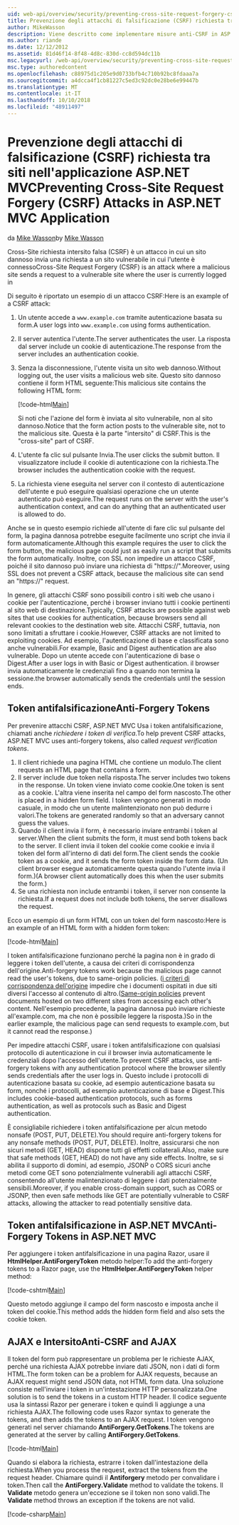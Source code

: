 ```yaml
---
uid: web-api/overview/security/preventing-cross-site-request-forgery-csrf-attacks
title: Prevenzione degli attacchi di falsificazione (CSRF) richiesta tra siti in ASP.NET MVC
author: MikeWasson
description: Viene descritto come implementare misure anti-CSRF in ASP.NET Web MVC e l'attacco di falsificazione (CSRF) richiesta tra siti.
ms.author: riande
ms.date: 12/12/2012
ms.assetid: 81d46f14-8f48-4d8c-830d-cc8d594dc11b
msc.legacyurl: /web-api/overview/security/preventing-cross-site-request-forgery-csrf-attacks
msc.type: authoredcontent
ms.openlocfilehash: c88975d1c205e9d0733bfb4c710b92bc8fdaaa7a
ms.sourcegitcommit: a4dcca4f1cb81227c5ed3c92dc0e28be6e99447b
ms.translationtype: MT
ms.contentlocale: it-IT
ms.lasthandoff: 10/10/2018
ms.locfileid: "48911497"
---
```

<a name="preventing-cross-site-request-forgery-csrf-attacks-in-aspnet-mvc-application"></a><span data-ttu-id="98555-103">Prevenzione degli attacchi di falsificazione (CSRF) richiesta tra siti nell'applicazione ASP.NET MVC</span><span class="sxs-lookup"><span data-stu-id="98555-103">Preventing Cross-Site Request Forgery (CSRF) Attacks in ASP.NET MVC Application</span></span>
====================
<span data-ttu-id="98555-104">da [Mike Wasson](https://github.com/MikeWasson)</span><span class="sxs-lookup"><span data-stu-id="98555-104">by [Mike Wasson](https://github.com/MikeWasson)</span></span>

<span data-ttu-id="98555-105">Cross-Site richiesta intersito falsa (CSRF) è un attacco in cui un sito dannoso invia una richiesta a un sito vulnerabile in cui l'utente è connesso</span><span class="sxs-lookup"><span data-stu-id="98555-105">Cross-Site Request Forgery (CSRF) is an attack where a malicious site sends a request to a vulnerable site where the user is currently logged in</span></span>

<span data-ttu-id="98555-106">Di seguito è riportato un esempio di un attacco CSRF:</span><span class="sxs-lookup"><span data-stu-id="98555-106">Here is an example of a CSRF attack:</span></span>

1. <span data-ttu-id="98555-107">Un utente accede a `www.example.com` tramite autenticazione basata su form.</span><span class="sxs-lookup"><span data-stu-id="98555-107">A user logs into `www.example.com` using forms authentication.</span></span>
2. <span data-ttu-id="98555-108">Il server autentica l'utente.</span><span class="sxs-lookup"><span data-stu-id="98555-108">The server authenticates the user.</span></span> <span data-ttu-id="98555-109">La risposta dal server include un cookie di autenticazione.</span><span class="sxs-lookup"><span data-stu-id="98555-109">The response from the server includes an authentication cookie.</span></span>
3. <span data-ttu-id="98555-110">Senza la disconnessione, l'utente visita un sito web dannoso.</span><span class="sxs-lookup"><span data-stu-id="98555-110">Without logging out, the user visits a malicious web site.</span></span> <span data-ttu-id="98555-111">Questo sito dannoso contiene il form HTML seguente:</span><span class="sxs-lookup"><span data-stu-id="98555-111">This malicious site contains the following HTML form:</span></span> 

    [!code-html[Main](preventing-cross-site-request-forgery-csrf-attacks/samples/sample1.html)]

    <span data-ttu-id="98555-112">Si noti che l'azione del form è inviata al sito vulnerabile, non al sito dannoso.</span><span class="sxs-lookup"><span data-stu-id="98555-112">Notice that the form action posts to the vulnerable site, not to the malicious site.</span></span> <span data-ttu-id="98555-113">Questa è la parte "intersito" di CSRF.</span><span class="sxs-lookup"><span data-stu-id="98555-113">This is the "cross-site" part of CSRF.</span></span>
4. <span data-ttu-id="98555-114">L'utente fa clic sul pulsante Invia.</span><span class="sxs-lookup"><span data-stu-id="98555-114">The user clicks the submit button.</span></span> <span data-ttu-id="98555-115">Il visualizzatore include il cookie di autenticazione con la richiesta.</span><span class="sxs-lookup"><span data-stu-id="98555-115">The browser includes the authentication cookie with the request.</span></span>
5. <span data-ttu-id="98555-116">La richiesta viene eseguita nel server con il contesto di autenticazione dell'utente e può eseguire qualsiasi operazione che un utente autenticato può eseguire.</span><span class="sxs-lookup"><span data-stu-id="98555-116">The request runs on the server with the user's authentication context, and can do anything that an authenticated user is allowed to do.</span></span>

<span data-ttu-id="98555-117">Anche se in questo esempio richiede all'utente di fare clic sul pulsante del form, la pagina dannosa potrebbe eseguite facilmente uno script che invia il form automaticamente.</span><span class="sxs-lookup"><span data-stu-id="98555-117">Although this example requires the user to click the form button, the malicious page could just as easily run a script that submits the form automatically.</span></span> <span data-ttu-id="98555-118">Inoltre, con SSL non impedire un attacco CSRF, poiché il sito dannoso può inviare una richiesta di "https://".</span><span class="sxs-lookup"><span data-stu-id="98555-118">Moreover, using SSL does not prevent a CSRF attack, because the malicious site can send an "https://" request.</span></span>

<span data-ttu-id="98555-119">In genere, gli attacchi CSRF sono possibili contro i siti web che usano i cookie per l'autenticazione, perché i browser inviano tutti i cookie pertinenti al sito web di destinazione.</span><span class="sxs-lookup"><span data-stu-id="98555-119">Typically, CSRF attacks are possible against web sites that use cookies for authentication, because browsers send all relevant cookies to the destination web site.</span></span> <span data-ttu-id="98555-120">Attacchi CSRF, tuttavia, non sono limitati a sfruttare i cookie.</span><span class="sxs-lookup"><span data-stu-id="98555-120">However, CSRF attacks are not limited to exploiting cookies.</span></span> <span data-ttu-id="98555-121">Ad esempio, l'autenticazione di base e classificata sono anche vulnerabili.</span><span class="sxs-lookup"><span data-stu-id="98555-121">For example, Basic and Digest authentication are also vulnerable.</span></span> <span data-ttu-id="98555-122">Dopo un utente accede con l'autenticazione di base o Digest.</span><span class="sxs-lookup"><span data-stu-id="98555-122">After a user logs in with Basic or Digest authentication.</span></span> <span data-ttu-id="98555-123">il browser invia automaticamente le credenziali fino a quando non termina la sessione.</span><span class="sxs-lookup"><span data-stu-id="98555-123">the browser automatically sends the credentials until the session ends.</span></span>

## <a name="anti-forgery-tokens"></a><span data-ttu-id="98555-124">Token antifalsificazione</span><span class="sxs-lookup"><span data-stu-id="98555-124">Anti-Forgery Tokens</span></span>

<span data-ttu-id="98555-125">Per prevenire attacchi CSRF, ASP.NET MVC Usa i token antifalsificazione, chiamati anche *richiedere i token di verifica*.</span><span class="sxs-lookup"><span data-stu-id="98555-125">To help prevent CSRF attacks, ASP.NET MVC uses anti-forgery tokens, also called *request verification tokens*.</span></span>

1. <span data-ttu-id="98555-126">Il client richiede una pagina HTML che contiene un modulo.</span><span class="sxs-lookup"><span data-stu-id="98555-126">The client requests an HTML page that contains a form.</span></span>
2. <span data-ttu-id="98555-127">Il server include due token nella risposta.</span><span class="sxs-lookup"><span data-stu-id="98555-127">The server includes two tokens in the response.</span></span> <span data-ttu-id="98555-128">Un token viene inviato come cookie.</span><span class="sxs-lookup"><span data-stu-id="98555-128">One token is sent as a cookie.</span></span> <span data-ttu-id="98555-129">L'altra viene inserita nel campo del form nascosto.</span><span class="sxs-lookup"><span data-stu-id="98555-129">The other is placed in a hidden form field.</span></span> <span data-ttu-id="98555-130">I token vengono generati in modo casuale, in modo che un utente malintenzionato non può dedurre i valori.</span><span class="sxs-lookup"><span data-stu-id="98555-130">The tokens are generated randomly so that an adversary cannot guess the values.</span></span>
3. <span data-ttu-id="98555-131">Quando il client invia il form, è necessario inviare entrambi i token al server.</span><span class="sxs-lookup"><span data-stu-id="98555-131">When the client submits the form, it must send both tokens back to the server.</span></span> <span data-ttu-id="98555-132">Il client invia il token del cookie come cookie e invia il token del form all'interno di dati del form.</span><span class="sxs-lookup"><span data-stu-id="98555-132">The client sends the cookie token as a cookie, and it sends the form token inside the form data.</span></span> <span data-ttu-id="98555-133">(Un client browser esegue automaticamente questa quando l'utente invia il form.)</span><span class="sxs-lookup"><span data-stu-id="98555-133">(A browser client automatically does this when the user submits the form.)</span></span>
4. <span data-ttu-id="98555-134">Se una richiesta non include entrambi i token, il server non consente la richiesta.</span><span class="sxs-lookup"><span data-stu-id="98555-134">If a request does not include both tokens, the server disallows the request.</span></span>

<span data-ttu-id="98555-135">Ecco un esempio di un form HTML con un token del form nascosto:</span><span class="sxs-lookup"><span data-stu-id="98555-135">Here is an example of an HTML form with a hidden form token:</span></span>

[!code-html[Main](preventing-cross-site-request-forgery-csrf-attacks/samples/sample2.html)]

<span data-ttu-id="98555-136">I token antifalsificazione funzionano perché la pagina non è in grado di leggere i token dell'utente, a causa dei criteri di corrispondenza dell'origine.</span><span class="sxs-lookup"><span data-stu-id="98555-136">Anti-forgery tokens work because the malicious page cannot read the user's tokens, due to same-origin policies.</span></span> <span data-ttu-id="98555-137">([i criteri di corrispondenza dell'origine](http://www.w3.org/Security/wiki/Same_Origin_Policy) impedire che i documenti ospitati in due siti diversi l'accesso al contenuto di altro.</span><span class="sxs-lookup"><span data-stu-id="98555-137">([Same-origin policies](http://www.w3.org/Security/wiki/Same_Origin_Policy) prevent documents hosted on two different sites from accessing each other's content.</span></span> <span data-ttu-id="98555-138">Nell'esempio precedente, la pagina dannosa può inviare richieste all'example.com, ma che non è possibile leggere la risposta.)</span><span class="sxs-lookup"><span data-stu-id="98555-138">So in the earlier example, the malicious page can send requests to example.com, but it cannot read the response.)</span></span>

<span data-ttu-id="98555-139">Per impedire attacchi CSRF, usare i token antifalsificazione con qualsiasi protocollo di autenticazione in cui il browser invia automaticamente le credenziali dopo l'accesso dell'utente.</span><span class="sxs-lookup"><span data-stu-id="98555-139">To prevent CSRF attacks, use anti-forgery tokens with any authentication protocol where the browser silently sends credentials after the user logs in.</span></span> <span data-ttu-id="98555-140">Questo include i protocolli di autenticazione basata su cookie, ad esempio autenticazione basata su form, nonché i protocolli, ad esempio autenticazione di base e Digest.</span><span class="sxs-lookup"><span data-stu-id="98555-140">This includes cookie-based authentication protocols, such as forms authentication, as well as protocols such as Basic and Digest authentication.</span></span>

<span data-ttu-id="98555-141">È consigliabile richiedere i token antifalsificazione per alcun metodo nonsafe (POST, PUT, DELETE).</span><span class="sxs-lookup"><span data-stu-id="98555-141">You should require anti-forgery tokens for any nonsafe methods (POST, PUT, DELETE).</span></span> <span data-ttu-id="98555-142">Inoltre, assicurarsi che non sicuri metodi (GET, HEAD) dispone tutti gli effetti collaterali.</span><span class="sxs-lookup"><span data-stu-id="98555-142">Also, make sure that safe methods (GET, HEAD) do not have any side effects.</span></span> <span data-ttu-id="98555-143">Inoltre, se si abilita il supporto di domini, ad esempio, JSONP o CORS sicuri anche metodi come GET sono potenzialmente vulnerabili agli attacchi CSRF, consentendo all'utente malintenzionato di leggere i dati potenzialmente sensibili.</span><span class="sxs-lookup"><span data-stu-id="98555-143">Moreover, if you enable cross-domain support, such as CORS or JSONP, then even safe methods like GET are potentially vulnerable to CSRF attacks, allowing the attacker to read potentially sensitive data.</span></span>

## <a name="anti-forgery-tokens-in-aspnet-mvc"></a><span data-ttu-id="98555-144">Token antifalsificazione in ASP.NET MVC</span><span class="sxs-lookup"><span data-stu-id="98555-144">Anti-Forgery Tokens in ASP.NET MVC</span></span>

<span data-ttu-id="98555-145">Per aggiungere i token antifalsificazione in una pagina Razor, usare il **HtmlHelper.AntiForgeryToken** metodo helper:</span><span class="sxs-lookup"><span data-stu-id="98555-145">To add the anti-forgery tokens to a Razor page, use the **HtmlHelper.AntiForgeryToken** helper method:</span></span>

[!code-cshtml[Main](preventing-cross-site-request-forgery-csrf-attacks/samples/sample3.cshtml)]

<span data-ttu-id="98555-146">Questo metodo aggiunge il campo del form nascosto e imposta anche il token del cookie.</span><span class="sxs-lookup"><span data-stu-id="98555-146">This method adds the hidden form field and also sets the cookie token.</span></span>

## <a name="anti-csrf-and-ajax"></a><span data-ttu-id="98555-147">AJAX e Intersito</span><span class="sxs-lookup"><span data-stu-id="98555-147">Anti-CSRF and AJAX</span></span>

<span data-ttu-id="98555-148">Il token del form può rappresentare un problema per le richieste AJAX, perché una richiesta AJAX potrebbe inviare dati JSON, non i dati di form HTML.</span><span class="sxs-lookup"><span data-stu-id="98555-148">The form token can be a problem for AJAX requests, because an AJAX request might send JSON data, not HTML form data.</span></span> <span data-ttu-id="98555-149">Una soluzione consiste nell'inviare i token in un'intestazione HTTP personalizzata.</span><span class="sxs-lookup"><span data-stu-id="98555-149">One solution is to send the tokens in a custom HTTP header.</span></span> <span data-ttu-id="98555-150">Il codice seguente usa la sintassi Razor per generare i token e quindi li aggiunge a una richiesta AJAX.</span><span class="sxs-lookup"><span data-stu-id="98555-150">The following code uses Razor syntax to generate the tokens, and then adds the tokens to an AJAX request.</span></span> <span data-ttu-id="98555-151">I token vengono generati nel server chiamando **AntiForgery.GetTokens**.</span><span class="sxs-lookup"><span data-stu-id="98555-151">The tokens are generated at the server by calling **AntiForgery.GetTokens**.</span></span>

[!code-html[Main](preventing-cross-site-request-forgery-csrf-attacks/samples/sample4.html)]

<span data-ttu-id="98555-152">Quando si elabora la richiesta, estrarre i token dall'intestazione della richiesta.</span><span class="sxs-lookup"><span data-stu-id="98555-152">When you process the request, extract the tokens from the request header.</span></span> <span data-ttu-id="98555-153">Chiamare quindi il **Antiforgery** metodo per convalidare i token.</span><span class="sxs-lookup"><span data-stu-id="98555-153">Then call the **AntiForgery.Validate** method to validate the tokens.</span></span> <span data-ttu-id="98555-154">Il **Validate** metodo genera un'eccezione se il token non sono validi.</span><span class="sxs-lookup"><span data-stu-id="98555-154">The **Validate** method throws an exception if the tokens are not valid.</span></span>

[!code-csharp[Main](preventing-cross-site-request-forgery-csrf-attacks/samples/sample5.cs)]
